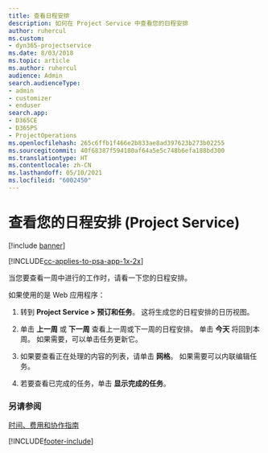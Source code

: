 ```yaml
---
title: 查看日程安排
description: 如何在 Project Service 中查看您的日程安排
author: ruhercul
ms.custom:
- dyn365-projectservice
ms.date: 8/03/2018
ms.topic: article
ms.author: ruhercul
audience: Admin
search.audienceType:
- admin
- customizer
- enduser
search.app:
- D365CE
- D365PS
- ProjectOperations
ms.openlocfilehash: 265c6ffb1f466e2b833ae8ad397623b273b02255
ms.sourcegitcommit: 40f68387f594180af64a5e5c748b6efa188bd300
ms.translationtype: HT
ms.contentlocale: zh-CN
ms.lasthandoff: 05/10/2021
ms.locfileid: "6002450"
---
```

# <a name="view-your-schedule-project-service"></a>查看您的日程安排 (Project Service)

[!include [banner](../includes/psa-now-project-operations.md)]

[!INCLUDE[cc-applies-to-psa-app-1x-2x](../includes/cc-applies-to-psa-app-1x-2x.md)]

当您要查看一周中进行的工作时，请看一下您的日程安排。  
  
 如果使用的是 Web 应用程序：  
  
1.  转到 **Project Service > 预订和任务**。 这将生成您的日程安排的日历视图。  
  
2.  单击 **上一周** 或 **下一周** 查看上一周或下一周的日程安排。 单击 **今天** 将回到本周。 如果需要，可以单击任务更新它。  
  
3.  如果要查看正在处理的内容的列表，请单击 **网格**。 如果需要可以内联编辑任务。  
  
4.  若要查看已完成的任务，单击 **显示完成的任务**。  
  
### <a name="see-also"></a>另请参阅  
 [时间、费用和协作指南](../psa/time-expense-collaboration-guide.md)


[!INCLUDE[footer-include](../includes/footer-banner.md)]